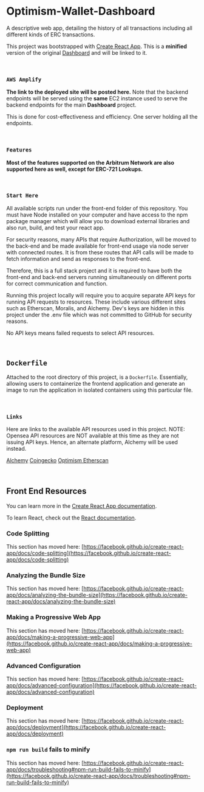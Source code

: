 # Optimism-Wallet-Dashboard
A descriptive web app, detailing the history of all transactions including all different kinds of ERC transactions.

This project was bootstrapped with [Create React App](https://github.com/facebook/create-react-app). This is a <b>minified</b> version of the original [Dashboard](https://ethwdashboard.xyz) and will be linked to it.

<br />

### `AWS Amplify`

**The link to the deployed site will be posted here.** Note that the backend endpoints will be served using the **same** EC2 instance used to serve the backend endpoints for the main **Dashboard** project.

This is done for cost-effectiveness and efficiency. One server holding all the endpoints.

<br />

### `Features`
**Most of the features supported on the Arbitrum Network are also supported here as well, except for ERC-721 Lookups.**

<br />

### `Start Here`

All available scripts run under the front-end folder of this repository. You must have Node installed on your computer and have access to the npm package manager which will allow you to download external libraries and also run, build, and test your react app.

For security reasons, many APIs that require Authorization, will be moved to the back-end and be made available for front-end usage via node server with connected routes. It is from these routes that API calls will be made to fetch information and send as responses to the front-end.

Therefore, this is a full stack project and it is required to have both the front-end and back-end servers running simultaneously on different ports for correct communication and function.

Running this project locally will require you to acquire separate API keys for running API requests to resources. These include various different sites such as Etherscan, Moralis, and Alchemy. Dev's keys are hidden in this project under the .env file which was not committed to GitHub for security reasons. 

No API keys means failed requests to select API resources.

<br />

## `Dockerfile`
Attached to the root directory of this project, is a `Dockerfile`. Essentially, allowing users to containerize the frontend application and generate an image to run the application in isolated containers using this particular file.

<br />

### `Links`

Here are links to the available API resources used in this project. NOTE: Opensea API resources are NOT available at this time as they are not issuing API keys. Hence, an alternate platform, Alchemy will be used instead.


[Alchemy](https://docs.alchemy.com/reference/api-overview)
[Coingecko](https://www.coingecko.com)
[Optimism Etherscan](https://optimistic.etherscan.io/)

<br />


## Front End Resources

You can learn more in the [Create React App documentation](https://facebook.github.io/create-react-app/docs/getting-started).

To learn React, check out the [React documentation](https://reactjs.org/).

### Code Splitting

This section has moved here: [https://facebook.github.io/create-react-app/docs/code-splitting](https://facebook.github.io/create-react-app/docs/code-splitting)

### Analyzing the Bundle Size

This section has moved here: [https://facebook.github.io/create-react-app/docs/analyzing-the-bundle-size](https://facebook.github.io/create-react-app/docs/analyzing-the-bundle-size)

### Making a Progressive Web App

This section has moved here: [https://facebook.github.io/create-react-app/docs/making-a-progressive-web-app](https://facebook.github.io/create-react-app/docs/making-a-progressive-web-app)

### Advanced Configuration

This section has moved here: [https://facebook.github.io/create-react-app/docs/advanced-configuration](https://facebook.github.io/create-react-app/docs/advanced-configuration)

### Deployment

This section has moved here: [https://facebook.github.io/create-react-app/docs/deployment](https://facebook.github.io/create-react-app/docs/deployment)

### `npm run build` fails to minify

This section has moved here: [https://facebook.github.io/create-react-app/docs/troubleshooting#npm-run-build-fails-to-minify](https://facebook.github.io/create-react-app/docs/troubleshooting#npm-run-build-fails-to-minify)